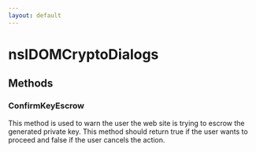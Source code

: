 ```yaml
---
layout: default
---
```


# nsIDOMCryptoDialogs #

## Methods ##

### ConfirmKeyEscrow ###

This method is used to warn the user the web site is
trying to escrow the generated private key.  This 
method should return true if the user wants to proceed
and false if the user cancels the action.

